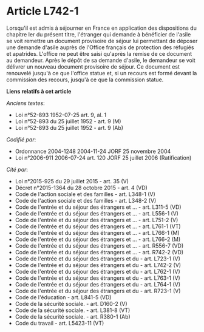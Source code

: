 # Article L742-1

Lorsqu'il est admis à séjourner en France en application des dispositions du chapitre Ier du présent titre, l'étranger qui
demande à bénéficier de l'asile se voit remettre un document provisoire de séjour lui permettant de déposer une demande
d'asile auprès de l'Office français de protection des réfugiés et apatrides. L'office ne peut être saisi qu'après la remise
de ce document au demandeur. Après le dépôt de sa demande d'asile, le demandeur se voit délivrer un nouveau document
provisoire de séjour. Ce document est renouvelé jusqu'à ce que l'office statue et, si un recours est formé devant la
commission des recours, jusqu'à ce que la commission statue.

**Liens relatifs à cet article**

_Anciens textes_:

  - Loi n°52-893 1952-07-25 art. 9, al. 1
  - Loi n°52-893 du 25 juillet 1952 - art. 9 (M)
  - Loi n°52-893 du 25 juillet 1952 - art. 9 (Ab)

_Codifié par_:

  - Ordonnance 2004-1248 2004-11-24 JORF 25 novembre 2004
  - Loi n°2006-911 2006-07-24 art. 120 JORF 25 juillet 2006 (Ratification)

_Cité par_:

  - Loi n°2015-925 du 29 juillet 2015 - art. 35 (V)
  - Décret n°2015-1364 du 28 octobre 2015 - art. 4 (VD)
  - Code de l'action sociale et des familles - art. L348-1 (V)
  - Code de l'action sociale et des familles - art. L348-2 (V)
  - Code de l'entrée et du séjour des étrangers et ... - art. L311-5 (VD)
  - Code de l'entrée et du séjour des étrangers et ... - art. L556-1 (V)
  - Code de l'entrée et du séjour des étrangers et ... - art. L751-2 (V)
  - Code de l'entrée et du séjour des étrangers et ... - art. L761-1 (VT)
  - Code de l'entrée et du séjour des étrangers et ... - art. L766-1 (M)
  - Code de l'entrée et du séjour des étrangers et ... - art. L766-2 (M)
  - Code de l'entrée et du séjour des étrangers et ... - art. R556-7 (VD)
  - Code de l'entrée et du séjour des étrangers et ... - art. R742-2 (VD)
  - Code de l'entrée et du séjour des étrangers et du  - art. L723-1 (V)
  - Code de l'entrée et du séjour des étrangers et du  - art. L742-2 (V)
  - Code de l'entrée et du séjour des étrangers et du  - art. L762-1 (V)
  - Code de l'entrée et du séjour des étrangers et du  - art. L763-1 (V)
  - Code de l'entrée et du séjour des étrangers et du  - art. L764-1 (V)
  - Code de l'entrée et du séjour des étrangers et du  - art. R723-1 (V)
  - Code de l'éducation - art. L841-5 (VD)
  - Code de la sécurité sociale. - art. D160-2 (V)
  - Code de la sécurité sociale. - art. L381-8 (VT)
  - Code de la sécurité sociale. - art. R380-1 (Ab)
  - Code du travail - art. L5423-11 (VT)
